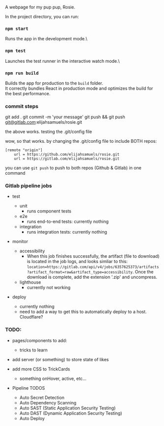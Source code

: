 A webpage for my pup pup, Rosie.

In the project directory, you can run:

### `npm start`

Runs the app in the development mode.\

### `npm test`

Launches the test runner in the interactive watch mode.\

### `npm run build`

Builds the app for production to the `build` folder.\
It correctly bundles React in production mode and optimizes the build for the best performance.


### commit steps
git add .
git commit -m 'your message'
git push && git push git@gitlab.com:elijahsamuels/rosie.git

the above works. testing the .git/config file

wow, so that works. 
by changing the .git/config file to include BOTH repos:

```
[remote "origin"]
	url = https://github.com/elijahsamuels/rosie.git
	url = https://gitlab.com/elijahsamuels/rosie.git
```

you can use `git push` to push to both repos (Github & Gitlab) in one command

### Gitlab pipeline jobs

- test
	- unit
		- runs component tests
	- e2e
		- runs end-to-end tests: currently nothing
	- integration
		- runs integration tests: currently nothing

- monitor
	- accessibility
		- When this job finishes successfully, the artifact (file to download) is located in the job logs, and looks simliar to this: `location=https://gitlab.com/api/v4/jobs/6357625373/artifacts?artifact_format=raw&artifact_type=accessibility`. Once the download is complete, add the extension '.zip' and uncompress. 
	- lighthouse
		- currently not working

- deploy
	- currently nothing
	- need to add a way to get this to automatically deploy to a host. Cloudflare?


### TODO:
- pages/components to add:
	- tricks to learn
- add server (or something) to store state of likes

- add more CSS to TrickCards
	- something onHover, active, etc...


- Pipeline TODOS 
	- Auto Secret Detection
	- Auto Dependency Scanning
	- Auto SAST (Static Application Security Testing)
	- Auto DAST (Dynamic Application Security Testing)
	- Auto Deploy

